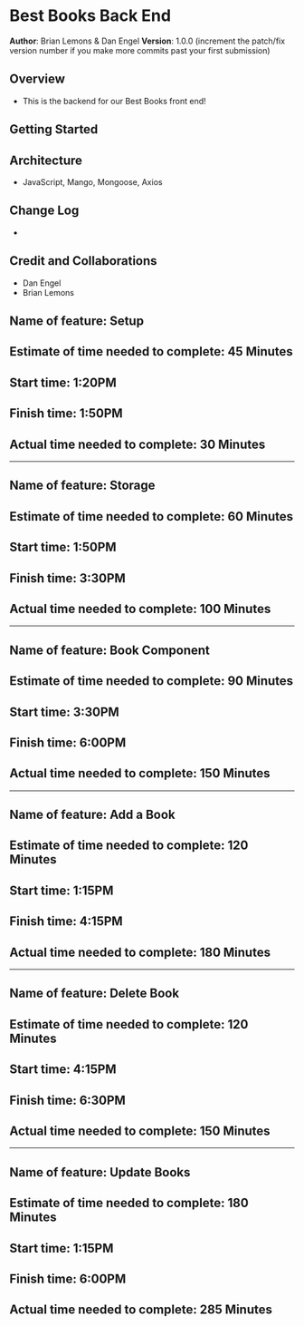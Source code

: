 # Best Books Back End

**Author**: Brian Lemons & Dan Engel
**Version**: 1.0.0 (increment the patch/fix version number if you make more commits past your first submission)

## Overview

- This is the backend for our Best Books front end!

## Getting Started
<!-- What are the steps that a user must take in order to build this app on their own machine and get it running? -->

## Architecture

- JavaScript, Mango, Mongoose, Axios

## Change Log

- 

## Credit and Collaborations

- Dan Engel
- Brian Lemons

## Name of feature: Setup

## Estimate of time needed to complete: 45 Minutes

## Start time: 1:20PM

## Finish time: 1:50PM

## Actual time needed to complete: 30 Minutes

---

## Name of feature: Storage

## Estimate of time needed to complete: 60 Minutes

## Start time: 1:50PM

## Finish time: 3:30PM

## Actual time needed to complete: 100 Minutes

---

## Name of feature: Book Component

## Estimate of time needed to complete: 90 Minutes

## Start time: 3:30PM

## Finish time: 6:00PM

## Actual time needed to complete: 150 Minutes

---

## Name of feature: Add a Book

## Estimate of time needed to complete: 120 Minutes

## Start time: 1:15PM

## Finish time: 4:15PM

## Actual time needed to complete: 180 Minutes

---

## Name of feature: Delete Book

## Estimate of time needed to complete: 120 Minutes

## Start time: 4:15PM

## Finish time: 6:30PM

## Actual time needed to complete: 150 Minutes

---

## Name of feature: Update Books

## Estimate of time needed to complete: 180 Minutes

## Start time: 1:15PM

## Finish time: 6:00PM

## Actual time needed to complete: 285 Minutes

